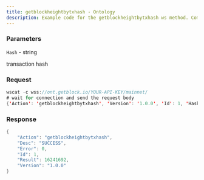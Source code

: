 ```yaml
---
title: getblockheightbytxhash - Ontology
description: Example code for the getblockheightbytxhash ws method. Сomplete guide on how to use getblockheightbytxhash ws in GetBlock.io Web3 documentation.
---
```


### Parameters


`Hash` - string

transaction hash

### Request

``` java
wscat -c wss://ont.getblock.io/YOUR-API-KEY/mainnet/ 
# wait for connection and send the request body 
{'Action': 'getblockheightbytxhash', 'Version': '1.0.0', 'Id': 1, 'Hash': '3cda442a7798762de71cdbff64d6e7b8728aa5dbfa74670e1bb6ee2f0d89fdb9'}
```

###  Response

``` java
{
    "Action": "getblockheightbytxhash",
    "Desc": "SUCCESS",
    "Error": 0,
    "Id": 1,
    "Result": 16241692,
    "Version": "1.0.0"
}
```

